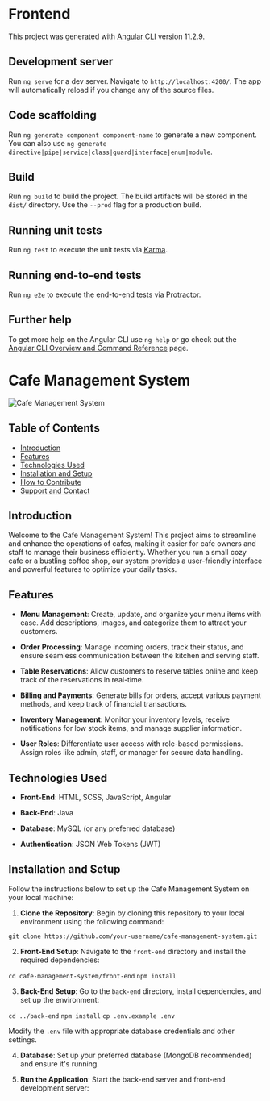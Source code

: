 # Frontend

This project was generated with [Angular CLI](https://github.com/angular/angular-cli) version 11.2.9.

## Development server

Run `ng serve` for a dev server. Navigate to `http://localhost:4200/`. The app will automatically reload if you change any of the source files.

## Code scaffolding

Run `ng generate component component-name` to generate a new component. You can also use `ng generate directive|pipe|service|class|guard|interface|enum|module`.

## Build

Run `ng build` to build the project. The build artifacts will be stored in the `dist/` directory. Use the `--prod` flag for a production build.

## Running unit tests

Run `ng test` to execute the unit tests via [Karma](https://karma-runner.github.io).

## Running end-to-end tests

Run `ng e2e` to execute the end-to-end tests via [Protractor](http://www.protractortest.org/).

## Further help

To get more help on the Angular CLI use `ng help` or go check out the [Angular CLI Overview and Command Reference](https://angular.io/cli) page.


# Cafe Management System

![Cafe Management System](https://example.com/cafe-management-system.png)

## Table of Contents

- [Introduction](#introduction)
- [Features](#features)
- [Technologies Used](#technologies-used)
- [Installation and Setup](#installation-and-setup)
- [How to Contribute](#how-to-contribute)
- [Support and Contact](#support-and-contact)

## Introduction

Welcome to the Cafe Management System! This project aims to streamline and enhance the operations of cafes, making it easier for cafe owners and staff to manage their business efficiently. Whether you run a small cozy cafe or a bustling coffee shop, our system provides a user-friendly interface and powerful features to optimize your daily tasks.

## Features

- **Menu Management**: Create, update, and organize your menu items with ease. Add descriptions, images, and categorize them to attract your customers.

- **Order Processing**: Manage incoming orders, track their status, and ensure seamless communication between the kitchen and serving staff.

- **Table Reservations**: Allow customers to reserve tables online and keep track of the reservations in real-time.

- **Billing and Payments**: Generate bills for orders, accept various payment methods, and keep track of financial transactions.

- **Inventory Management**: Monitor your inventory levels, receive notifications for low stock items, and manage supplier information.

- **User Roles**: Differentiate user access with role-based permissions. Assign roles like admin, staff, or manager for secure data handling.

## Technologies Used

- **Front-End**: HTML, SCSS, JavaScript, Angular

- **Back-End**: Java

- **Database**: MySQL (or any preferred database)

- **Authentication**: JSON Web Tokens (JWT)

## Installation and Setup

Follow the instructions below to set up the Cafe Management System on your local machine:

1. **Clone the Repository**: Begin by cloning this repository to your local environment using the following command:

`git clone https://github.com/your-username/cafe-management-system.git`


2. **Front-End Setup**: Navigate to the `front-end` directory and install the required dependencies:

`cd cafe-management-system/front-end`
`npm install`


3. **Back-End Setup**: Go to the `back-end` directory, install dependencies, and set up the environment:

`cd ../back-end`
`npm install`
`cp .env.example .env`


Modify the `.env` file with appropriate database credentials and other settings.

4. **Database**: Set up your preferred database (MongoDB recommended) and ensure it's running.

5. **Run the Application**: Start the back-end server and front-end development server:

